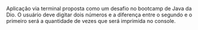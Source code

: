 Aplicação via terminal proposta como um desafio no bootcamp de Java da Dio. O usuário deve digitar dois números e a diferença entre o segundo e o primeiro será a quantidade de vezes que será imprimida no console.

